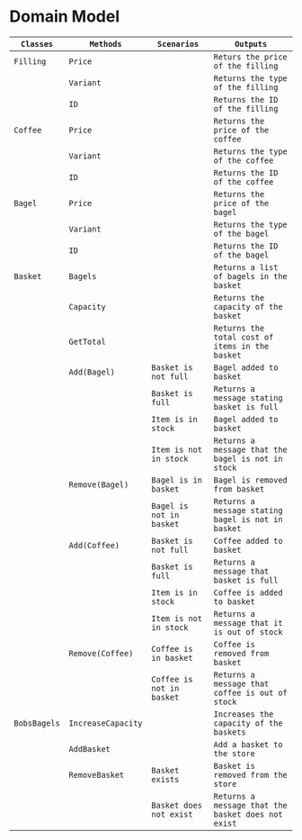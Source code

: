 # Domain Model

| `Classes`    | `Methods`            | `Scenarios`              | `Outputs`                                          |
|--------------|----------------------|--------------------------|----------------------------------------------------|
| `Filling`    | `Price`              |                          | `Returs the price of the filling`                  |
|              | `Variant`            |                          | `Returns the type of the filling`                  |
|              | `ID`                 |                          | `Returns the ID of the filling`                    |
| `Coffee`     | `Price`              |                          | `Returns the price of the coffee`                  |
|              | `Variant`            |                          | `Returns the type of the coffee`                   |
|              | `ID`                 |                          | `Returns the ID of the coffee`                     |
| `Bagel`      | `Price`              |                          | `Returns the price of the bagel`                   |
|              | `Variant`            |                          | `Returns the type of the bagel`                    |
|              | `ID`                 |                          | `Returns the ID of the bagel`                      |
| `Basket`     | `Bagels`             |                          | `Returns a list of bagels in the basket`           |
|              | `Capacity`           |                          | `Returns the capacity of the basket`               |
|              | `GetTotal`           |                          | `Returns the total cost of items in the basket`    |
|              | `Add(Bagel)`         | `Basket is not full`     | `Bagel added to basket`                            |
|              |                      | `Basket is full`         | `Returns a message stating basket is full`         |
|              |                      | `Item is in stock`       | `Bagel added to basket`                            |
|              |                      | `Item is not in stock`   | `Returns a message that the bagel is not in stock` |
|              | `Remove(Bagel)`      | `Bagel is in basket`     | `Bagel is removed from basket`                     |
|              |                      | `Bagel is not in basket` | `Returns a message stating bagel is not in basket` |
|              | `Add(Coffee)`        | `Basket is not full`     | `Coffee added to basket`                           |
|              |                      | `Basket is full`         | `Returns a message that basket is full`            |
|              |                      | `Item is in stock`       | `Coffee is added to basket`                        |
|              |                      | `Item is not in stock`   | `Returns a message that it is out of stock`        |
|              | `Remove(Coffee)`     | `Coffee is in basket`    | `Coffee is removed from basket`                    |
|              |                      | `Coffee is not in basket`| `Returns a message that coffee is out of stock`    |
| `BobsBagels` | `IncreaseCapacity`   |                          | `Increases the capacity of the baskets`            |
|              | `AddBasket`          |                          | `Add a basket to the store`                        |
|              | `RemoveBasket`       | `Basket exists`          | `Basket is removed from the store`                 |
|              |                      | `Basket does not exist`  | `Returns a message that the basket does not exist` |
